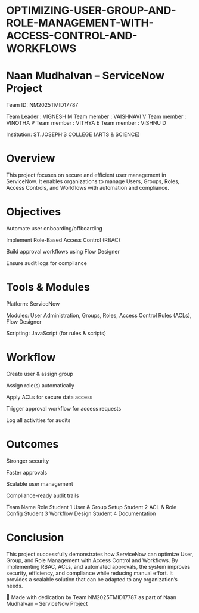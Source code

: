 # OPTIMIZING-USER-GROUP-AND-ROLE-MANAGEMENT-WITH-ACCESS-CONTROL-AND-WORKFLOWS
# Naan Mudhalvan – ServiceNow Project

Team ID: NM2025TMID17787 

Team Leader : VIGNESH M 
  Team member : VAISHNAVI V 
  Team member : VINOTHA P 
  Team member : VITHYA E 
  Team member : VISHNU D

  Institution: ST.JOSEPH’S COLLEGE (ARTS & SCIENCE) 

# Overview

This project focuses on secure and efficient user management in ServiceNow. It enables organizations to manage Users, Groups, Roles, Access Controls, and Workflows with automation and compliance.

# Objectives

Automate user onboarding/offboarding

Implement Role-Based Access Control (RBAC)

Build approval workflows using Flow Designer

Ensure audit logs for compliance

# Tools & Modules

Platform: ServiceNow

Modules: User Administration, Groups, Roles, Access Control Rules (ACLs), Flow Designer

Scripting: JavaScript (for rules & scripts)

# Workflow

Create user & assign group

Assign role(s) automatically

Apply ACLs for secure data access

Trigger approval workflow for access requests

Log all activities for audits

# Outcomes

 Stronger security

 Faster approvals

 Scalable user management

 Compliance-ready audit trails

 Team
Name	Role
Student 1	User & Group Setup
Student 2	ACL & Role Config
Student 3	Workflow Design
Student 4	Documentation

# Conclusion

This project successfully demonstrates how ServiceNow can optimize User, Group, and Role Management with Access Control and Workflows. By implementing RBAC, ACLs, and automated approvals, the system improves security, efficiency, and compliance while reducing manual effort. It provides a scalable solution that can be adapted to any organization’s needs.

💫 Made with dedication by Team NM2025TMID17787 as part of Naan Mudhalvan – ServiceNow Project

